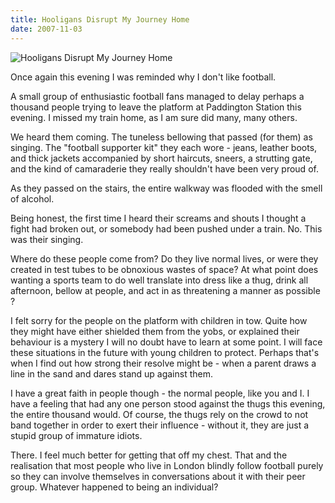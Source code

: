 ```yaml
---
title: Hooligans Disrupt My Journey Home
date: 2007-11-03
---
```


![Hooligans Disrupt My Journey Home](https://source.unsplash.com/l7dbl-sUg3k/1600x900)

Once again this evening I was reminded why I don't like football.

A small group of enthusiastic football fans managed to delay perhaps a thousand people trying to leave the platform at Paddington Station this evening. I missed my train home, as I am sure did many, many others.

We heard them coming. The tuneless bellowing that passed (for them) as singing. The "football supporter kit" they each wore - jeans, leather boots, and thick jackets accompanied by short haircuts, sneers, a strutting gate, and the kind of camaraderie they really shouldn't have been very proud of.

As they passed on the stairs, the entire walkway was flooded with the smell of alcohol.

Being honest, the first time I heard their screams and shouts I thought a fight had broken out, or somebody had been pushed under a train. No. This was their singing.

Where do these people come from? Do they live normal lives, or were they created in test tubes to be obnoxious wastes of space? At what point does wanting a sports team to do well translate into dress like a thug, drink all afternoon, bellow at people, and act in as threatening a manner as possible ?

I felt sorry for the people on the platform with children in tow. Quite how they might have either shielded them from the yobs, or explained their behaviour is a mystery I will no doubt have to learn at some point. I will face these situations in the future with young children to protect. Perhaps that's when I find out how strong their resolve might be - when a parent draws a line in the sand and dares stand up against them.

I have a great faith in people though - the normal people, like you and I. I have a feeling that had any one person stood against the thugs this evening, the entire thousand would. Of course, the thugs rely on the crowd to not band together in order to exert their influence - without it, they are just a stupid group of immature idiots.

There. I feel much better for getting that off my chest. That and the realisation that most people who live in London blindly follow football purely so they can involve themselves in conversations about it with their peer group. Whatever happened to being an individual?